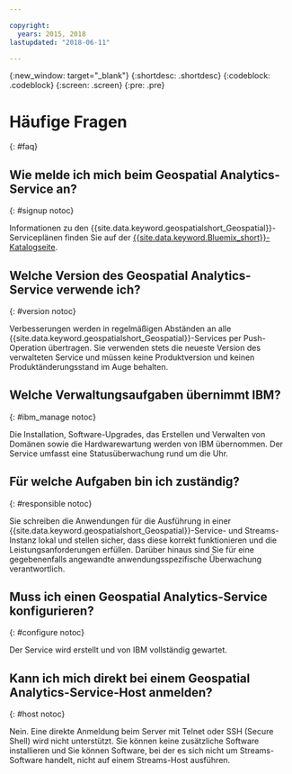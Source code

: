 ```yaml
---

copyright:
  years: 2015, 2018
lastupdated: "2018-06-11"

---
```


<!-- Attribute definitions -->
{:new_window: target="_blank"}
{:shortdesc: .shortdesc}
{:codeblock: .codeblock}
{:screen: .screen}
{:pre: .pre}

# Häufige Fragen
{: #faq}

## Wie melde ich mich beim Geospatial Analytics-Service an?
{: #signup notoc}

Informationen zu den {{site.data.keyword.geospatialshort_Geospatial}}-Serviceplänen finden Sie auf der [{{site.data.keyword.Bluemix_short}}-Katalogseite](https://console.ng.bluemix.net/catalog/services/geospatial-analytics).

## Welche Version des Geospatial Analytics-Service verwende ich?
{: #version notoc}

Verbesserungen werden in regelmäßigen Abständen an alle {{site.data.keyword.geospatialshort_Geospatial}}-Services per Push-Operation übertragen. Sie verwenden stets die neueste Version des verwalteten Service und müssen keine Produktversion und keinen Produktänderungsstand im Auge behalten.

## Welche Verwaltungsaufgaben übernimmt IBM?
{: #ibm_manage notoc}

Die Installation, Software-Upgrades, das Erstellen und Verwalten von Domänen sowie die Hardwarewartung werden von IBM übernommen. Der Service umfasst eine Statusüberwachung rund um die Uhr.


## Für welche Aufgaben bin ich zuständig?
{: #responsible notoc}

Sie schreiben die Anwendungen für die Ausführung in einer {{site.data.keyword.geospatialshort_Geospatial}}-Service- und Streams-Instanz lokal und stellen sicher, dass diese korrekt funktionieren und die Leistungsanforderungen erfüllen. Darüber hinaus sind Sie für eine gegebenenfalls angewandte anwendungsspezifische Überwachung verantwortlich.


## Muss ich einen Geospatial Analytics-Service konfigurieren?
{: #configure notoc}

Der Service wird erstellt und von IBM vollständig gewartet.

## Kann ich mich direkt bei einem Geospatial Analytics-Service-Host anmelden?
{: #host notoc}

Nein. Eine direkte Anmeldung beim Server mit Telnet oder SSH (Secure Shell) wird nicht unterstützt. Sie können keine zusätzliche Software installieren und Sie können Software, bei der es sich nicht um Streams-Software handelt, nicht auf einem Streams-Host ausführen.
